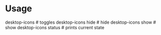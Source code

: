 # Usage

desktop-icons          # toggles
desktop-icons hide     # hide
desktop-icons show     # show
desktop-icons status   # prints current state

